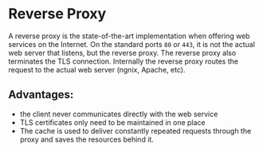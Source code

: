 # Reverse Proxy
A reverse proxy is the state-of-the-art implementation when offering web services on the Internet. On the standard ports `80` or `443`, it is not the actual web server that listens, but the reverse proxy. The reverse proxy also terminates the TLS connection. Internally the reverse proxy routes the request to the actual web server (ngnix, Apache, etc).

## Advantages:

* the client never communicates directly with the web service
* TLS certificates only need to be maintained in one place
* The cache is used to deliver constantly repeated requests through the proxy and saves the resources behind it.
